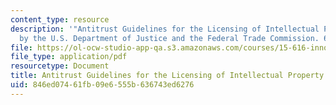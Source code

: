 ```yaml
---
content_type: resource
description: '"Antitrust Guidelines for the Licensing of Intellectual Property." Issued
  by the U.S. Department of Justice and the Federal Trade Commission. 6 April 1995.'
file: https://ol-ocw-studio-app-qa.s3.amazonaws.com/courses/15-616-innovative-businesses-and-breakthrough-technologies-the-legal-issues-fall-2004/846ed07461fb09e6555b636743ed6276_ip_guide.pdf
file_type: application/pdf
resourcetype: Document
title: Antitrust Guidelines for the Licensing of Intellectual Property
uid: 846ed074-61fb-09e6-555b-636743ed6276
---
```

